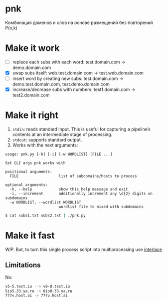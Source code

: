 # pnk
Комбинация доменов и слов на основе размещений без повторений P(n,k)

# Make it work
- [ ] replace each subs with each word: test.domain.com -> demo.domain.com
- [x] swap subs itself: web.test.domain.com -> test.web.domain.com
- [ ] insert word by creating new subs: test.domain.com -> demo.test.domain.com, test.demo.domain.com
- [x] increase/decrease subs with numbers: test1.domain.com -> test2.domain.com

# Make it right
1. `stdin`: reads standard input. This is useful for capturing a pipeline’s contents at an intermediate stage of processing.
2. `stdout`: supports standard output.
3. Works with the next arguments:
```
usage: pnk.py [-h] [-i] [-w WORDLIST] [FILE ...]

Set CLI args pnk works with

positional arguments:
  FILE                  list of subdomains/hosts to process

optional arguments:
  -h, --help            show this help message and exit
  -i, --increment       additionally increment any \d{2} digits on subdomains
  -w WORDLIST, --wordlist WORDLIST
                        wordlist file to mixed with subdomains
```
```bash
$ cat subs1.txt subs2.txt | ./pnk.py
```

# Make it fast
WIP. But, to turn this single process script into multiprocessing use [interlace](https://github.com/codingo/Interlace)


## Limitations
No:
```bash
v5-5.test.io --> v0-0.test.io
5io5.33.ya.ru -> 0io0.33.ya.ru
777v.host.ai -> 777v.host.ai
```